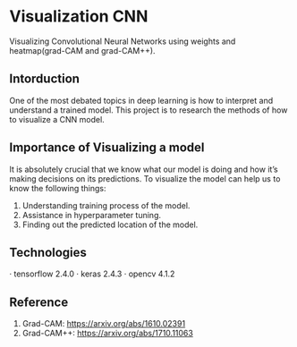 # Visualization CNN
Visualizing Convolutional Neural Networks using weights and heatmap(grad-CAM and grad-CAM++).

## Intorduction
One of the most debated topics in deep learning is how to interpret and understand a trained model. This project is to research the methods of how to visualize a CNN model.

## Importance of Visualizing a model
It is absolutely crucial that we know what our model is doing and how it’s making decisions on its predictions.
To visualize the model can help us to know the following things:
  1. Understanding training process of the model.
  2. Assistance in hyperparameter tuning.
  3. Finding out the predicted location of the model.

## Technologies
  ‧ tensorflow 2.4.0
  ‧ keras 2.4.3
  ‧ opencv 4.1.2

## Reference
  1. Grad-CAM: https://arxiv.org/abs/1610.02391
  2. Grad-CAM++: https://arxiv.org/abs/1710.11063

